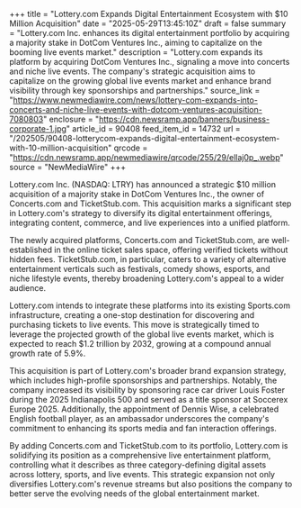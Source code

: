 +++
title = "Lottery.com Expands Digital Entertainment Ecosystem with $10 Million Acquisition"
date = "2025-05-29T13:45:10Z"
draft = false
summary = "Lottery.com Inc. enhances its digital entertainment portfolio by acquiring a majority stake in DotCom Ventures Inc., aiming to capitalize on the booming live events market."
description = "Lottery.com expands its platform by acquiring DotCom Ventures Inc., signaling a move into concerts and niche live events. The company's strategic acquisition aims to capitalize on the growing global live events market and enhance brand visibility through key sponsorships and partnerships."
source_link = "https://www.newmediawire.com/news/lottery-com-expands-into-concerts-and-niche-live-events-with-dotcom-ventures-acquisition-7080803"
enclosure = "https://cdn.newsramp.app/banners/business-corporate-1.jpg"
article_id = 90408
feed_item_id = 14732
url = "/202505/90408-lotterycom-expands-digital-entertainment-ecosystem-with-10-million-acquisition"
qrcode = "https://cdn.newsramp.app/newmediawire/qrcode/255/29/ellaj0p_.webp"
source = "NewMediaWire"
+++

<p>Lottery.com Inc. (NASDAQ: LTRY) has announced a strategic $10 million acquisition of a majority stake in DotCom Ventures Inc., the owner of Concerts.com and TicketStub.com. This acquisition marks a significant step in Lottery.com's strategy to diversify its digital entertainment offerings, integrating content, commerce, and live experiences into a unified platform.</p><p>The newly acquired platforms, Concerts.com and TicketStub.com, are well-established in the online ticket sales space, offering verified tickets without hidden fees. TicketStub.com, in particular, caters to a variety of alternative entertainment verticals such as festivals, comedy shows, esports, and niche lifestyle events, thereby broadening Lottery.com's appeal to a wider audience.</p><p>Lottery.com intends to integrate these platforms into its existing Sports.com infrastructure, creating a one-stop destination for discovering and purchasing tickets to live events. This move is strategically timed to leverage the projected growth of the global live events market, which is expected to reach $1.2 trillion by 2032, growing at a compound annual growth rate of 5.9%.</p><p>This acquisition is part of Lottery.com's broader brand expansion strategy, which includes high-profile sponsorships and partnerships. Notably, the company increased its visibility by sponsoring race car driver Louis Foster during the 2025 Indianapolis 500 and served as a title sponsor at Soccerex Europe 2025. Additionally, the appointment of Dennis Wise, a celebrated English football player, as an ambassador underscores the company's commitment to enhancing its sports media and fan interaction offerings.</p><p>By adding Concerts.com and TicketStub.com to its portfolio, Lottery.com is solidifying its position as a comprehensive live entertainment platform, controlling what it describes as three category-defining digital assets across lottery, sports, and live events. This strategic expansion not only diversifies Lottery.com's revenue streams but also positions the company to better serve the evolving needs of the global entertainment market.</p>